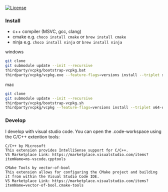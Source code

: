 [![License](https://img.shields.io/badge/License-Apache%202.0-blue.svg)](https://opensource.org/licenses/Apache-2.0)

### Install

- c++ compiler (MSVC, gcc, clang)
- cmake e.g. `choco install cmake` or `brew install cmake`
- ninja e.g. `choco install ninja` or `brew install ninja`

windows
```bash 
git clone
git submodule update --init --recursive
thirdparty/vcpkg/bootstrap-vcpkg.bat
thirdparty/vcpkg/vcpkg.exe --feature-flags=versions install --triplet x64-windows
```

mac
```bash
git clone
git submodule update --init --recursive
thirdparty/vcpkg/bootstrap-vcpkg.sh
thirdparty/vcpkg/vcpkg --feature-flags=versions install --triplet x64-osx
```

### Develop

I develop with visual studio code. You can open the .code-workspace using the C/C++ extention tools:

    C/C++ by Microsoft
    This extension provides IntelliSense support for C/C++.
    VS Marketplace Link: https://marketplace.visualstudio.com/items?itemName=ms-vscode.cpptools

    CMake Tools by vector-of-bool
    This extension allows for configuring the CMake project and building it from within the Visual Studio Code IDE.
    VS Marketplace Link: https://marketplace.visualstudio.com/items?itemName=vector-of-bool.cmake-tools
